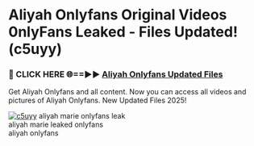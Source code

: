 # Aliyah Onlyfans Original Videos 0nlyFans Leaked - Files Updated! (c5uyy)

<h3>🔴 CLICK HERE 🌐==►► <a href="https://tinyurl.com/3hn5wdd3" rel="nofollow">Aliyah Onlyfans Updated Files</a></h3>

Get Aliyah Onlyfans and all content. Now you can access all videos and pictures of Aliyah Onlyfans. New Updated Files 2025!

[![c5uyy](https://i.imgur.com/4HnBqBT.gif)](https://tinyurl.com/3hn5wdd3)
aliyah marie onlyfans leak<br>
aliyah marie leaked onlyfans<br>
aliyah onlyfans